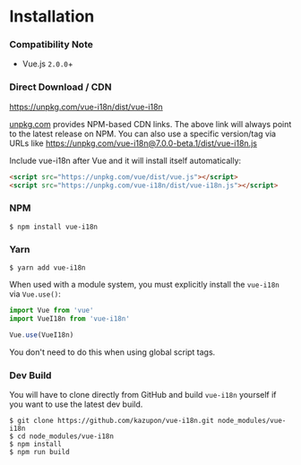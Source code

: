 # Installation

### Compatibility Note
- Vue.js `2.0.0`+

### Direct Download / CDN

https://unpkg.com/vue-i18n/dist/vue-i18n

[unpkg.com](https://unpkg.com) provides NPM-based CDN links. The above link will always point to the latest release on NPM. You can also use a specific version/tag via URLs like https://unpkg.com/vue-i18n@7.0.0-beta.1/dist/vue-i18n.js

Include vue-i18n after Vue and it will install itself automatically:

```html
<script src="https://unpkg.com/vue/dist/vue.js"></script>
<script src="https://unpkg.com/vue-i18n/dist/vue-i18n.js"></script>
```

### NPM

    $ npm install vue-i18n

### Yarn

    $ yarn add vue-i18n

When used with a module system, you must explicitly install the `vue-i18n` via `Vue.use()`:

```javascript
import Vue from 'vue'
import VueI18n from 'vue-i18n'

Vue.use(VueI18n)
```

You don't need to do this when using global script tags.

### Dev Build

You will have to clone directly from GitHub and build `vue-i18n` yourself if
you want to use the latest dev build.

    $ git clone https://github.com/kazupon/vue-i18n.git node_modules/vue-i18n
    $ cd node_modules/vue-i18n
    $ npm install
    $ npm run build

